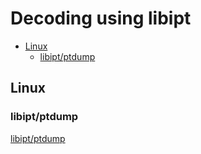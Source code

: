 # Decoding using libipt

* [Linux](#linux)
  + [libipt/ptdump](#libipt/ptdump)


## Linux

### libipt/ptdump

[libipt/ptdump](https://github.com/intel/libipt/tree/master/ptdump)
